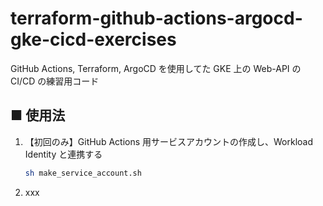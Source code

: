 # terraform-github-actions-argocd-gke-cicd-exercises
GitHub Actions, Terraform, ArgoCD を使用してた GKE 上の Web-API の CI/CD の練習用コード

## ■ 使用法

1. 【初回のみ】GitHub Actions 用サービスアカウントの作成し、Workload Identity と連携する<br>
    ```sh
    sh make_service_account.sh
    ```

1. xxx

